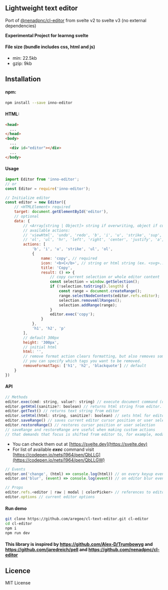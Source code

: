 ## Lightweight text editor
Port of [@nenadpnc/cl-editor](https://github.com/nenadpnc/cl-editor) from svelte v2 to svelte v3 (no external dependencies) 

<b>Experimental Project for learnng svelte</b>

#### File size (bundle includes css, html and js)
* min: 22.5kb
* gzip: 9kb

## Installation

#### npm:

```bash
npm install --save inno-editor
```

#### HTML:

```html
<head>
  ...
</head>
<body>
  ...
  <div id="editor"></div>
  ...
</body>
```

#### Usage
```js
import Editor from 'inno-editor';
// or
const Editor = require('inno-editor');
```
```js
// Initialize editor
const editor = new Editor({
    // <HTMLElement> required
    target: document.getElementById('editor'),
    // optional
    data: {
        // <Array[string | Object]> string if overwriting, object if customizing/creating
        // available actions:
        // 'viewHtml', 'undo', 'redo', 'b', 'i', 'u', 'strike', 'sup', 'sub', 'h1', 'h2', 'p', 'blockquote', 
        // 'ol', 'ul', 'hr', 'left', 'right', 'center', 'justify', 'a', 'image', 'forecolor', 'backcolor', 'removeFormat'
        actions: [
            'b', 'i', 'u', 'strike', 'ul', 'ol',
            {
                name: 'copy', // required
                icon: '<b>C</b>', // string or html string (ex. <svg>...</svg>)
                title: 'Copy',
                result: () => {
                    // copy current selection or whole editor content
                    const selection = window.getSelection();
                    if (!selection.toString().length) {
                        const range = document.createRange();
                        range.selectNodeContents(editor.refs.editor);
                        selection.removeAllRanges();
                        selection.addRange(range);
                    }
                    editor.exec('copy');
                }
            },
            'h1', 'h2', 'p'
        ],
        // default 300px
        height: '300px',
        // initial html
        html: '',
        // remove format action clears formatting, but also removes some html tags.
        // you can specify which tags you want to be removed.
        removeFormatTags: ['h1', 'h2', 'blackquote'] // default
    }
})
```

#### API
```js
// Methods
editor.exec(cmd: string, value?: string) // execute document command (document.executeCommand(cmd, false, value))
editor.getHtml(sanitize?: boolean) // returns html string from editor. if passed true as argument, html will be sanitized before return
editor.getText() // returns text string from editor
editor.setHtml(html: string, sanitize?: boolean) // sets html for editor. if second argument is true, html will be sanitized
editor.saveRange() // saves current editor cursor position or user selection
editor.restoreRange() // restores cursor position or user selection
// saveRange and restoreRange are useful when making custom actions
// that demands that focus is shifted from editor to, for example, modal window.
```

* You can check them out at [https://svelte.dev](https://svelte.dev)
* For list of available _**exec**_ command visit [https://codepen.io/netsi1964/pen/QbLLG](https://codepen.io/netsi1964/pen/QbLLGW)
```js
// Events
editor.on('change', (html) => console.log(html)) // on every keyup event
editor.on('blur', (event) => console.log(event)) // on editor blur event
```
```js
// Props
editor.refs.<editor | raw | modal | colorPicker> // references to editor, raw (textarea), modal and colorPicker HTMLElements
editor.options // current editor options
```

#### Run demo
```bash
git clone https://github.com/aregee/cl-text-editor.git cl-editor
cd cl-editor
npm i
npm run dev
```

#### This library is inspired by https://github.com/Alex-D/Trumbowyg and https://github.com/jaredreich/pell and  https://github.com/nenadpnc/cl-editor

## Licence

 MIT License
